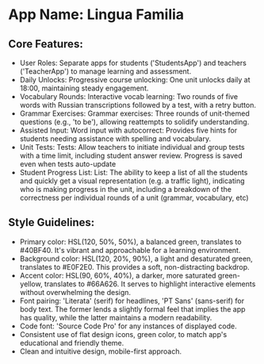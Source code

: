 # **App Name**: Lingua Familia

## Core Features:

- User Roles: Separate apps for students ('StudentsApp') and teachers ('TeacherApp') to manage learning and assessment.
- Daily Unlocks: Progressive course unlocking: One unit unlocks daily at 18:00, maintaining steady engagement.
- Vocabulary Rounds: Interactive vocab learning: Two rounds of five words with Russian transcriptions followed by a test, with a retry button.
- Grammar Exercises: Grammar exercises: Three rounds of unit-themed questions (e.g., 'to be'), allowing reattempts to solidify understanding.
- Assisted Input: Word input with autocorrect: Provides five hints for students needing assistance with spelling and vocabulary.
- Unit Tests: Tests: Allow teachers to initiate individual and group tests with a time limit, including student answer review. Progress is saved even when tests auto-update
- Student Progress List: List: The ability to keep a list of all the students and quickly get a visual representation (e.g. a traffic light), indicating who is making progress in the unit, including a breakdown of the correctness per individual rounds of a unit (grammar, vocabulary, etc)

## Style Guidelines:

- Primary color: HSL(120, 50%, 50%), a balanced green, translates to #40BF40. It's vibrant and approachable for a learning environment.
- Background color: HSL(120, 20%, 90%), a light and desaturated green, translates to #E0F2E0. This provides a soft, non-distracting backdrop.
- Accent color: HSL(90, 60%, 40%), a darker, more saturated green-yellow, translates to #66A626. It serves to highlight interactive elements without overwhelming the design.
- Font pairing: 'Literata' (serif) for headlines, 'PT Sans' (sans-serif) for body text. The former lends a slightly formal feel that implies the app has quality, while the latter maintains a modern readability.
- Code font: 'Source Code Pro' for any instances of displayed code.
- Consistent use of flat design icons, green color, to match app's educational and friendly theme.
- Clean and intuitive design, mobile-first approach.